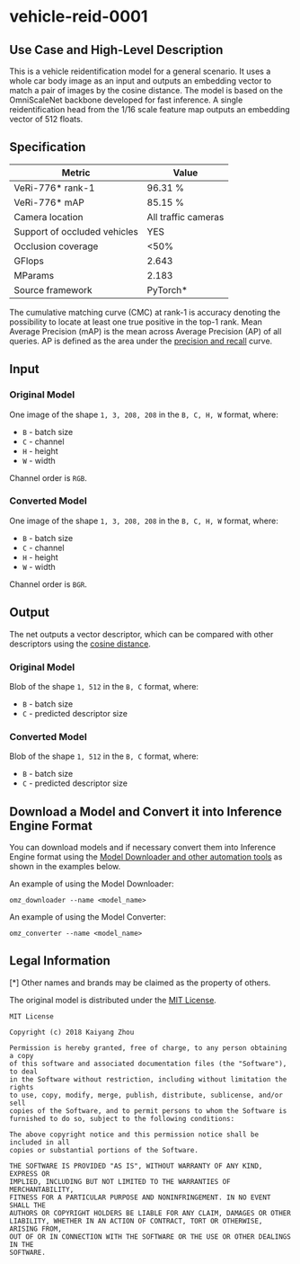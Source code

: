 # vehicle-reid-0001

## Use Case and High-Level Description

This is a vehicle reidentification model for a general scenario. It uses a whole
car body image as an input and outputs an embedding vector to match a pair of images
by the cosine distance. The model is based on the OmniScaleNet backbone developed for fast inference.
A single reidentification head from the 1/16 scale
feature map outputs an embedding vector of 512 floats.

## Specification

| Metric                            | Value                                     |
|-----------------------------------|-------------------------------------------|
| VeRi-776\* rank-1                 | 96.31 %                                   |
| VeRi-776\* mAP                    | 85.15 %                                   |
| Camera location                   | All traffic cameras                       |
| Support of occluded vehicles      | YES                                       |
| Occlusion coverage                | <50%                                      |
| GFlops                            | 2.643                                     |
| MParams                           | 2.183                                     |
| Source framework                  | PyTorch\*                                 |

The cumulative matching curve (CMC) at rank-1 is accuracy denoting the possibility
to locate at least one true positive in the top-1 rank.
Mean Average Precision (mAP) is the mean across Average Precision (AP) of all queries.
AP is defined as the area under the
[precision and recall](https://en.wikipedia.org/wiki/Precision_and_recall) curve.

## Input

### Original Model

One image of the shape `1, 3, 208, 208` in the `B, C, H, W` format, where:

- `B` - batch size
- `C` - channel
- `H` - height
- `W` - width

Channel order is `RGB`.

### Converted Model

One image of the shape `1, 3, 208, 208` in the `B, C, H, W` format, where:

- `B` - batch size
- `C` - channel
- `H` - height
- `W` - width

Channel order is `BGR`.

## Output

The net outputs a vector descriptor, which can be compared with other descriptors using the
[cosine distance](https://en.wikipedia.org/wiki/Cosine_similarity).

### Original Model

Blob of the shape `1, 512` in the `B, C` format, where:

- `B` - batch size
- `C` - predicted descriptor size

### Converted Model

Blob of the shape `1, 512` in the `B, C` format, where:

- `B` - batch size
- `C` - predicted descriptor size

## Download a Model and Convert it into Inference Engine Format

You can download models and if necessary convert them into Inference Engine format using the [Model Downloader and other automation tools](../../../tools/model_tools/README.md) as shown in the examples below.

An example of using the Model Downloader:
```
omz_downloader --name <model_name>
```

An example of using the Model Converter:
```
omz_converter --name <model_name>
```

## Legal Information
[\*] Other names and brands may be claimed as the property of others.

The original model is distributed under the
[MIT License](https://raw.githubusercontent.com/sovrasov/deep-person-reid/vehicle_reid/LICENSE).

```
MIT License

Copyright (c) 2018 Kaiyang Zhou

Permission is hereby granted, free of charge, to any person obtaining a copy
of this software and associated documentation files (the "Software"), to deal
in the Software without restriction, including without limitation the rights
to use, copy, modify, merge, publish, distribute, sublicense, and/or sell
copies of the Software, and to permit persons to whom the Software is
furnished to do so, subject to the following conditions:

The above copyright notice and this permission notice shall be included in all
copies or substantial portions of the Software.

THE SOFTWARE IS PROVIDED "AS IS", WITHOUT WARRANTY OF ANY KIND, EXPRESS OR
IMPLIED, INCLUDING BUT NOT LIMITED TO THE WARRANTIES OF MERCHANTABILITY,
FITNESS FOR A PARTICULAR PURPOSE AND NONINFRINGEMENT. IN NO EVENT SHALL THE
AUTHORS OR COPYRIGHT HOLDERS BE LIABLE FOR ANY CLAIM, DAMAGES OR OTHER
LIABILITY, WHETHER IN AN ACTION OF CONTRACT, TORT OR OTHERWISE, ARISING FROM,
OUT OF OR IN CONNECTION WITH THE SOFTWARE OR THE USE OR OTHER DEALINGS IN THE
SOFTWARE.
```
